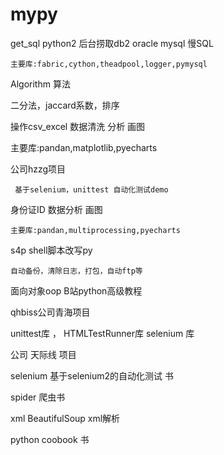# mypy   
get_sql python2 后台捞取db2 oracle mysql 慢SQL   

    主要库:fabric,cython,theadpool,logger,pymysql

Algorithm 算法   

   二分法，jaccard系数，排序
   
操作csv_excel 数据清洗 分析 画图   

   主要库:pandan,matplotlib,pyecharts

公司hzzg项目   

     基于selenium，unittest 自动化测试demo

身份证ID    数据分析 画图   

    主要库:pandan,multiprocessing,pyecharts

s4p  shell脚本改写py   

    自动备份，清除日志，打包，自动ftp等

面向对象oop B站python高级教程

qhbiss公司青海项目   

unittest库 ， HTMLTestRunner库 selenium 库

公司 天际线 项目

selenium  基于selenium2的自动化测试 书

spider  爬虫书

xml    BeautifulSoup xml解析

python coobook 书


